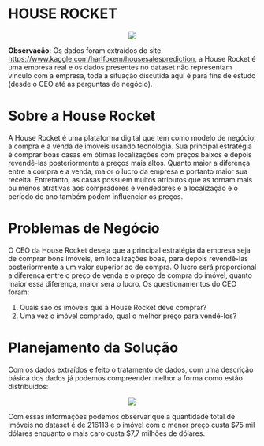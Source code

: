 # HOUSE ROCKET

<p align="center"> 
<img src="https://user-images.githubusercontent.com/76838937/147371237-fffd5dc5-3366-4522-bbbc-093f0b83b576.jpg">
</p>

**Observação**: Os dados foram extraídos do site https://www.kaggle.com/harlfoxem/housesalesprediction, a House Rocket é uma empresa real e os dados presentes no dataset não representam vínculo com a empresa, toda a situação discutida aqui é para fins de estudo (desde o CEO até as perguntas de negócio).


# Sobre a House Rocket

A House Rocket é uma plataforma digital que tem como modelo de negócio, a compra e a venda de imóveis usando tecnologia. Sua principal estratégia é comprar boas casas em ótimas localizações com preços baixos e depois revendê-las posteriormente à preços mais altos. Quanto maior a diferença entre a compra e a venda, maior o lucro da empresa e portanto maior sua receita.
Entretanto, as casas possuem muitos atributos que as tornam mais ou menos atrativas aos compradores e vendedores e a localização e o período do ano também podem influenciar os preços.


# Problemas de Negócio

O CEO da House Rocket deseja que a principal estratégia da empresa seja de comprar bons imóveis, em localizações boas, para depois revendê-las posteriormente a um valor superior ao de compra. O lucro será proporcional a diferença entre o preço de venda e o preço de compra do imóvel, quanto maior essa diferença, maior será o lucro. Os questionamentos do CEO foram:

1. Quais são os imóveis que a House Rocket deve comprar?
2. Uma vez o imóvel comprado, qual o melhor preço para vendê-los?


# Planejamento da Solução

Com os dados extraídos e feito o tratamento de dados, com uma descrição básica dos dados já podemos compreender melhor a forma como estão distribuídos:

<p align="center"> 
<img src="https://user-images.githubusercontent.com/76838937/147371555-556668ac-3154-4d4c-9d4a-4421ea35624d.png">
</p>

Com essas informações podemos observar que a quantidade total de imóveis no dataset é de 216113 e o imóvel com o menor preço custa $75 mil dólares enquanto o mais caro custa $7,7 milhões de dólares. 
